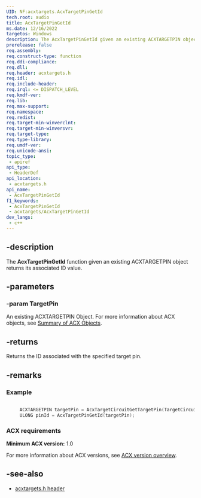 ```yaml
---
UID: NF:acxtargets.AcxTargetPinGetId
tech.root: audio
title: AcxTargetPinGetId
ms.date: 12/16/2022
targetos: Windows
description: The AcxTargetPinGetId given an existing ACXTARGETPIN object returns its associated ID value.
prerelease: false
req.assembly: 
req.construct-type: function
req.ddi-compliance: 
req.dll: 
req.header: acxtargets.h
req.idl: 
req.include-header: 
req.irql: <= DISPATCH_LEVEL
req.kmdf-ver: 
req.lib: 
req.max-support: 
req.namespace: 
req.redist: 
req.target-min-winverclnt: 
req.target-min-winversvr: 
req.target-type: 
req.type-library: 
req.umdf-ver: 
req.unicode-ansi: 
topic_type:
 - apiref
api_type:
 - HeaderDef
api_location:
 - acxtargets.h
api_name:
 - AcxTargetPinGetId
f1_keywords:
 - AcxTargetPinGetId
 - acxtargets/AcxTargetPinGetId
dev_langs:
 - c++
---
```


## -description

The **AcxTargetPinGetId** function given an existing ACXTARGETPIN object returns its associated ID value.

## -parameters

### -param TargetPin

An existing ACXTARGETPIN Object. For more information about ACX objects, see [Summary of ACX Objects](/windows-hardware/drivers/audio/acx-summary-of-objects).

## -returns

Returns the ID associated with the specified target pin.

## -remarks

### Example

```cpp

     ACXTARGETPIN targetPin = AcxTargetCircuitGetTargetPin(TargetCircuit, pinIndex);
     ULONG pinId = AcxTargetPinGetId(targetPin);

```

### ACX requirements

**Minimum ACX version:** 1.0

For more information about ACX versions, see [ACX version overview](/windows-hardware/drivers/audio/acx-version-overview).

## -see-also

- [acxtargets.h header](index.md)
